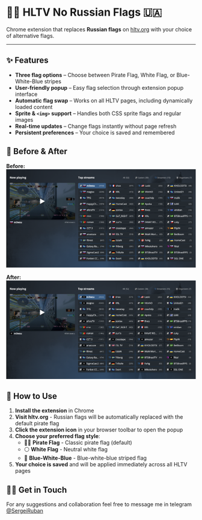 # 🏴‍☠️ HLTV No Russian Flags 🇺🇦

Chrome extension that replaces **Russian flags** on [hltv.org](https://hltv.org) with your choice of alternative flags.

---

## ✨ Features

- **Three flag options** – Choose between Pirate Flag, White Flag, or Blue-White-Blue stripes
- **User-friendly popup** – Easy flag selection through extension popup interface
- **Automatic flag swap** – Works on all HLTV pages, including dynamically loaded content
- **Sprite & `<img>` support** – Handles both CSS sprite flags and regular images
- **Real-time updates** – Change flags instantly without page refresh
- **Persistent preferences** – Your choice is saved and remembered

## 📸 Before & After

**Before:**
![Before](before.png)

**After:**
![After](after.png)

## 🚀 How to Use

1. **Install the extension** in Chrome
2. **Visit hltv.org** - Russian flags will be automatically replaced with the default pirate flag
3. **Click the extension icon** in your browser toolbar to open the popup
4. **Choose your preferred flag style**:
   - 🏴‍☠️ **Pirate Flag** - Classic pirate flag (default)
   - ⚪ **White Flag** - Neutral white flag
   - 🔵 **Blue-White-Blue** - Blue-white-blue striped flag
5. **Your choice is saved** and will be applied immediately across all HLTV pages

## ✍🏼 Get in Touch

For any suggestions and collaboration feel free to message me in telegram [@SergeiRuban](https://t.me/sergeiruban)
